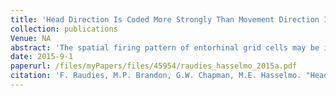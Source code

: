 ```yaml
---
title: 'Head Direction Is Coded More Strongly Than Movement Direction In A Population Of Entorhinal Neurons'
collection: publications
Venue: NA 
abstract: 'The spatial firing pattern of entorhinal grid cells may be important for navigation Many different computational models of grid cell firing use path integration based on movement direction and the associated movement speed to drive grid cells However the response of neurons to movement direction has rarely been tested in contrast to multiple studies showing responses of neurons to head direction Here we analyzed the difference between head direction and movement direction during rat movement and analyzed cells recorded from entorhinal cortex for their tuning to movement direction During foraging behavior movement direction differs significantly from head direction The analysis of neuron responses shows that only 5 out of 758 medial entorhinal cells show significant coding for both movement direction and head direction when evaluating periods of rat behavior with speeds above 10 cm/s and 7301 angular difference between movement and head direction None of the cells coded movement direction alone In contrast 21 cells in this population coded only head direction during behavioral epochs with these constraints indicating much stronger coding of head direction in this population This suggests that the movement direction signal required by most grid cell models may arise from other brain structures than the medial entorhinal cortex'
date: 2015-9-1
paperurl: /files/myPapers/files/45954/raudies_hasselmo_2015a.pdf
citation: 'F. Raudies, M.P. Brandon, G.W. Chapman, M.E. Hasselmo. "Head Direction Is Coded More Strongly Than Movement Direction In A Population Of Entorhinal Neurons", <i>Brain Research</i>, 2015.'
---
```


